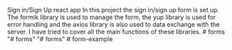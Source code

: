 Sign in/Sign Up react app
In this project the sign in/sign up form is set up.
The formik library is used to manage the form, the yup library is used for error handling and the axios library is also used to data exchange with the server.
I have tried to cover all the main functions of these libraries.
#   f o r m s  
 "# forms" 
"# forms" 
#   f o r m - e x a m p l e  
 